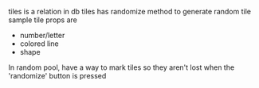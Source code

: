 tiles is a relation in db
tiles has randomize method to generate random tile
sample tile props are

- number/letter
- colored line
- shape

In random pool, have a way to mark tiles so they aren't lost when the 'randomize' button is pressed

